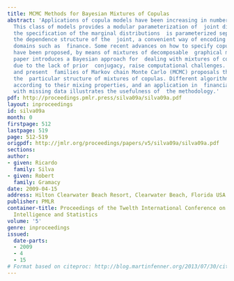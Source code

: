 ```yaml
---
title: MCMC Methods for Bayesian Mixtures of Copulas
abstract: 'Applications of copula models have been increasing in number in recent  years.
  This class of models provides a modular parameterization of  joint distributions:
  the specification of the marginal distributions  is parameterized separately from
  the dependence structure of the  joint, a convenient way of encoding a model for
  domains such as  finance. Some recent advances on how to specify copulas for arbitrary  dimensions
  have been proposed, by means of mixtures of decomposable  graphical models. This
  paper introduces a Bayesian approach for  dealing with mixtures of copulas which,
  due to the lack of prior  conjugacy, raise computational challenges. We motivate
  and present  families of Markov chain Monte Carlo (MCMC) proposals that exploit
  the  particular structure of mixtures of copulas. Different algorithms are  evaluated
  according to their mixing properties, and an application in  financial forecasting
  with missing data illustrates the usefulness of  the methodology.'
pdf: http://proceedings.pmlr.press/silva09a/silva09a.pdf
layout: inproceedings
id: silva09a
month: 0
firstpage: 512
lastpage: 519
page: 512-519
origpdf: http://jmlr.org/proceedings/papers/v5/silva09a/silva09a.pdf
sections: 
author:
- given: Ricardo
  family: Silva
- given: Robert
  family: Gramacy
date: 2009-04-15
address: Hilton Clearwater Beach Resort, Clearwater Beach, Florida USA
publisher: PMLR
container-title: Proceedings of the Twelth International Conference on Artificial
  Intelligence and Statistics
volume: '5'
genre: inproceedings
issued:
  date-parts:
  - 2009
  - 4
  - 15
# Format based on citeproc: http://blog.martinfenner.org/2013/07/30/citeproc-yaml-for-bibliographies/
---
```

